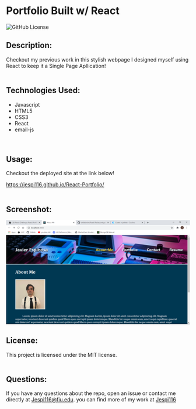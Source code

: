 # Portfolio Built w/ React

![GitHub License](https://img.shields.io/badge/license-MIT-blue.svg)


## Description:<br>
Checkout my previous work in this stylish webpage I designed myself using React to keep it a Single Page Apllication! <br><br>

## Technologies Used:

* Javascript
* HTML5
* CSS3
* React
* email-js

<br>

## Usage:
Checkout the deployed site at the link below!

https://jespi116.github.io/React-Portfolio/
<br><br>


## Screenshot:
![](./src/assets/imgs/Screenshot.png)

## License:

This project is licensed under the MIT license.
<br><br>

## Questions:

If you have any questions about the repo, open an issue or contact me directly at Jespi116@fiu.edu. you can find more of my work at [Jespi116](https://github.com/Jespi116)
